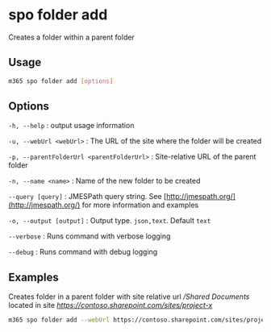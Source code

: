 # spo folder add

Creates a folder within a parent folder

## Usage

```sh
m365 spo folder add [options]
```

## Options

`-h, --help`
: output usage information

`-u, --webUrl <webUrl>`
: The URL of the site where the folder will be created

`-p, --parentFolderUrl <parentFolderUrl>`
: Site-relative URL of the parent folder

`-n, --name <name>`
: Name of the new folder to be created

`--query [query]`
: JMESPath query string. See [http://jmespath.org/](http://jmespath.org/) for more information and examples

`-o, --output [output]`
: Output type. `json,text`. Default `text`

`--verbose`
: Runs command with verbose logging

`--debug`
: Runs command with debug logging

## Examples

Creates folder in a parent folder with site relative url _/Shared Documents_ located in site _https://contoso.sharepoint.com/sites/project-x_

```sh
m365 spo folder add --webUrl https://contoso.sharepoint.com/sites/project-x --parentFolderUrl '/Shared Documents' --name 'My Folder Name'
```